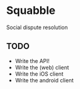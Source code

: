 # Squabble

Social dispute resolution

## TODO

- Write the API!
- Write the (web) client
- Write the iOS client
- Write the android client
